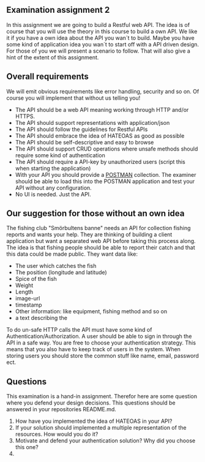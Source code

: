 ## Examination assignment 2
In this assignment we are going to build a Restful web API. The idea is of course that you will use the theory in this course to build a own API. We like it if you have a own idea about the API you wan´t to build. Maybe you have some kind of application idea you wan´t to start off with a API driven design. For those of you we will present a scenario to follow. That will also give a hint of the extent of this assignment.

## Overall requirements

We will emit obvious requirements like error handling, security and so on. Of course you will implement that without us telling you!

* The API should be a web API meaning working through HTTP and/or HTTPS.
* The API should support representations with application/json
* The API should follow the guidelines for Restful APIs
* The API should embrace the idea of HATEOAS as good as possible
* The API should be self-descriptive and easy to browse
* The API should support CRUD operations where unsafe methods should require some kind of authentication
* The API should require a API-key by unauthorized users (script this when starting the application)
* With your API you should provide a [POSTMAN](https://chrome.google.com/webstore/detail/postman/fhbjgbiflinjbdggehcddcbncdddomop) collection. The examiner should be able to load this into the POSTMAN application and test your API without any configuration.
* No UI is needed. Just the API.

## Our suggestion for those without an own idea
The fishing club "Smörbultens banne" needs an API for collection fishing reports and wants your help. They are thinking of building a client application but want a separated web API before taking this process along. The idea is that fishing people should be able to report their catch and that this data could be made public. They want data like:

* The user which catches the fish
* The position (longitude and latitude)
* Spice of the fish
* Weight
* Length
* image-url
* timestamp
* Other information: like equipment, fishing method and so on
* a text describing the

To do un-safe HTTP calls the API must have some kind of Authentication/Authorization. A user should be able to sign in through the API in a safe way. You are free to choose your authentication strategy. This means that you also have to keep track of users in the system. When storing users you should store the common stuff like name, email, password ect.


## Questions
This examination is a hand-in assignment. Therefor here are some question where you defend your design decisions. This questions should be answered in your repositories README.md.

1. How have you implemented the idea of HATEOAS in your API?
2. If your solution should implemented a multiple representation of the resources. How would you do it?
3. Motivate and defend your authentication solution? Why did you choose this one?
4. 
